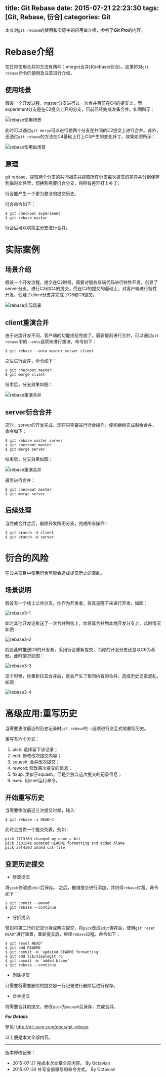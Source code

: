 title: Git Rebase
date: 2015-07-21 22:23:30
tags: [Git, Rebase, 衍合]
categories: Git
---

本文对`git rebase`的使用和实际中的应用做介绍，参考了***Git Pro***的内容。

# Rebase介绍

在日常使用合并的方法有两种：merge(合并)和rebase(衍合)。这里将对`git rebase`命令的使用及注意进行介绍。

## 使用场景
假设一个开发过程，master分支进行过一次合并目前在C4的提交上，而experiment分支是在C2提交上开的分支，目前已经完成准备合并。如图所示：

![rebase使用场景](http://7xjc5f.com1.z0.glb.clouddn.com/img/rebase1-1.png)

此时可以通过`git merge`可以进行使两个分支在共同的C2提交上进行合并。此外，还通过`git rebase`的方法在C4基础上打上C3产生的变化补丁。效果如图所示：

![rebase使用后场景](http://7xjc5f.com1.z0.glb.clouddn.com/img/rebase1-2.png)

## 原理
git rebase，提取两个分支的共同祖先并提取所在分支每次提交的差异并分别保存到临时文件里，切换到需要衍合分支，将所有差异打上补丁。

衍合能产生一个更为整洁的提交历史。


衍合命令如下：

```shell
$ git checkout experiment$ git rebase master
```

衍合后可以切换主分支进行合并。


# 实际案例

## 场景介绍
假设一个开发流程，提交在C2时候，需要对服务器端代码进行特性开发，创建了server分支，进行C3和C4的提交，而在C3的提交的基础上，对客户端进行特性开发，创建了client分支并完成了C8和C9提交。

![rebase实际场景](http://7xjc5f.com1.z0.glb.clouddn.com/img/rebase2-1.png)

## client重演合并
由于进度开发不同，客户端的功能提前完成了，需要提前进行合并，可以通过`git rebase`中的`--onto`选项来进行重演，命令如下：

```shell
$ git rebase --onto master server client
```

之后进行合并，命令如下：

```shell
$ git checkout master
$ git merge client
```

结束后，分支效果如图：

![rebase重演合并](http://7xjc5f.com1.z0.glb.clouddn.com/img/rebase2-2.png)

## server衍合合并

这时，server的开发完成，现在只需要进行衍合操作，便能继续完成剩余合并，命令如下：

```shell
$ git rebase master server
$ git checkout master
$ git merge server
```

结束后，分支效果如图：

![rebase重演合并](http://7xjc5f.com1.z0.glb.clouddn.com/img/rebase2-3.png)

最后进行合并：

```shell
$ git checkout master
$ git merge server
```

## 后续处理

当完成合并之后，删除开发所用分支，完成所有操作：

```shell
$ git branch -d client
$ git branch -d server
```

# 衍合的风险

在公共项目中使用衍合可能会造成提交历史的混乱。

## 场景说明
假设有一个线上公共分支，你作为开发者，将其克隆下来进行开发，如图：

![rebase3-1](http://7xjc5f.com1.z0.glb.clouddn.com/img/rebase3-1.png)

此时其他开发这推送了一次合并到线上，你将其合并到本地开发分支上，此时情况如图：

![rebase3-2](http://7xjc5f.com1.z0.glb.clouddn.com/img/rebase3-2.png)

假设此时推送C6的开发者，采用衍合重新提交，而你的开发分支还是以C6为基础，此时情况如图：

![rebase3-3](http://7xjc5f.com1.z0.glb.clouddn.com/img/rebase3-3.png)


这个时候，你重新拉去合并后，就会产生了相同内容的合并，造成历史记录混乱，如图：

![rebase3-4](http://7xjc5f.com1.z0.glb.clouddn.com/img/rebase3-4.png)

# 高级应用:重写历史

当需要更改最近的历史记录时`git rebase`的`-i`选项进行交互式地重写历史。

重写有六个方式：

1. pick: 选择留下该记录；
2. edit: 修改改次提交内容；
3. squash: 合并改次提交；
4. reword: 修改某次提交的信息；
5. fixup: 类似于squash，但是会放弃这次提交的记录信息；
6. exec: 用shell运行命令。

## 开始重写历史

当需要修改最近三次提交时候，输入:

```shell
$ git rebase -i HEAD~3
```
此时会提供一个提交列表，例如：

```
pick f7f3f6d changed my name a bitpick 310154e updated README formatting and added blame 
pick a5f4a0d added cat-file
```

## 变更历史提交

+ 修改提交

将`pick`修改成`edit`后保存。
之后，撤销提交进行添加，并继续`rebase`过程。命令如下：

```shell
$ git commit --amend
$ git rebase --continue
```

+ 分拆提交

譬如将第二行的记录分拆成两次提交，将`pick`改成`edit`保存后，使用`git reset HEAD^`进行重置，重新提交后，继续`rebase`过程。命令如下：

```shell
$ git reset HEAD^$ git add README$ git commit -m 'updated README formatting' 
$ git add lib/simplegit.rb$ git commit -m 'added blame'$ git rebase --continue
```

+ 删除提交

只需要将需要删除的提交那一行记录进行删除后进行保存。

+ 合并提交

将需要合并的提交，修改`pick`为`squash`后保存，完成合并。


***For Details*** 

参见: http://git-scm.com/docs/git-rebase


以上便是本文全部内容。

***

版本修改记录：

+ 2015-07-21 完成本次文章全部内容。 By Octavian
+ 2015-07-24 补写全部重写的命令方式。 By Octavian